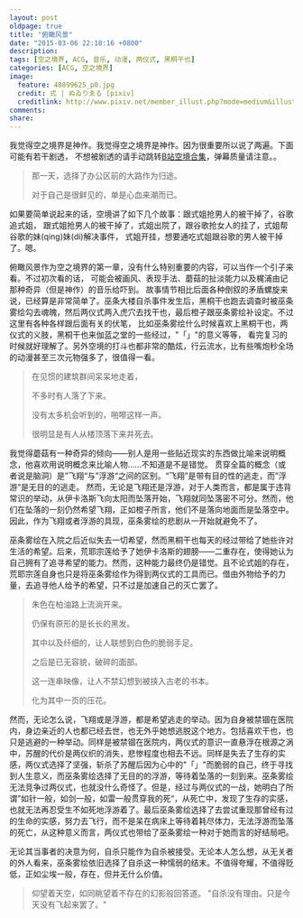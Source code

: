 ```yaml
---
layout: post
oldpage: true
title: "俯瞰风景"
date: "2015-03-06 22:18:16 +0800"
description:
tags: [空之境界, ACG, 音乐, 动漫, 两仪式, 黑桐干也]
categories: [ACG, 空之境界]
image: 
  feature: 48899625_p0.jpg
  credit: 式 | ぬゐりゑる [pixiv]
  creditlink: http://www.pixiv.net/member_illust.php?mode=medium&illust_id=48899625
comments:
share:
---
```

我觉得空之境界是神作。我觉得空之境界是神作。因为很重要所以说了两遍。下面可能有若干剧透，
不想被剧透的请手动跳转[B站空境合集](http://www.bilibili.com/video/av1005743/index_1.html#)，弹幕质量请注意。。


>那一天，选择了办公区前的大路作为归途。
>
>对于自己是很鲜见的，单是心血来潮而已。



如果要简单说起来的话，空境讲了如下几个故事：跟式姐抢男人的被干掉了，谷歌追式姐，
跟式姐抢男人的被干掉了，式姐出院了，跟谷歌抢女人的挂了，式姐帮谷歌的妹(qing)妹(di)解决事件，
式姐开挂，想要通吃式姐跟谷歌的男人被干掉了。嗯。

俯瞰风景作为空之境界的第一章，没有什么特别重要的内容，可以当作一个引子来看。不过初次看的话，
可能会被画风、表现手法、蘑菇的扯淡能力以及梶浦由记那种奇异（但是神作）的音乐给吓到。
故事情节相比后面各种倒叙的矛盾螺旋来说，已经算是非常简单了。巫条大楼自杀事件发生后，黑桐干也跑去调查时被巫条雾绘勾去魂魄，然后两仪式两入虎穴去找干也，最后橙子跟巫条雾绘补设定。不过这里有各种各样跟后面有关的伏笔，
比如巫条雾绘什么时候喜欢上黑桐干也，两仪式的义肢，黑桐干也来伽蓝之堂的一些经过，"「」"的意义等等，
看完复习的时候就好理解了。另外空境的打斗也都非常的酷炫，行云流水，比有些嘴炮秒全场的动漫甚至三次元物强多了，很值得一看。


>在见惯的建筑群间呆呆地走着，
>
>不多时有人落了下来。
>
>没有太多机会听到的，啪嚓这样一声。
>
>很明显是有人从楼顶落下来并死去。

我觉得蘑菇有一种奇异的倾向——别人是用一些贴近现实的东西做比喻来说明概念，他喜欢用说明概念来比喻人物……不知道是不是错觉。
贯穿全篇的概念（或者说是脑洞）是”飞翔“与”浮游“之间的区别。“飞翔”是带有目的性的逃走，而”浮游“是无目的的逃走。
然而，无论是飞翔还是浮游，对于人类而言，都是属于违背常识的举动，从伊卡洛斯飞向太阳而坠落开始，飞翔就同坠落密不可分。然而，他们在坠落的一刻仍然希望飞翔，正如橙子所言，他们不是落向地面而是坠落空中。因此，作为飞翔或者浮游的具现，巫条雾绘的悲剧从一开始就避免不了。

巫条雾绘在入院之后近似失去一切希望，然而黑桐干也每天的经过带给了她些许对生活的希望。后来，荒耶宗莲给予了她伊卡洛斯的翅膀——二重存在，使得她认为自己拥有了追寻希望的能力。然而，这种能力最终仍是错觉。且不论式姐的存在，荒耶宗莲自身也只是将巫条雾绘作为得到两仪式的工具而已。借由外物给予的力量，去追寻他人给予的希望，只不过是加速自己的灭亡罢了。

>朱色在柏油路上流淌开来。
>
>仍保有原形的是长长的黑发。
>
>其中以及纤细的，让人联想到白色的脆弱手足。
>
>之后是已无容貌，破碎的面部。
>
>这一连串映像，让人不禁幻想到被挟入古老的书本。
>
>化为其中一页的压花。

然而，无论怎么说，飞翔或是浮游，都是希望逃走的举动。因为自身被禁锢在医院内，身边亲近的人也都已经去世，也无外乎她想逃脱这个地方。包括喜欢干也，也只是逃避的一种举动。同样是被禁锢在医院内，两仪式的意识一直悬浮在根源之涡中，苏醒的代价是两仪织的消失，悲惨程度也相去不远。同样是失去了生存的实感，两仪式选择了坚强，斩杀了苏醒后因为心中的"「」"而脆弱的自己，终于寻找到人生意义，而巫条雾绘选择了无目的的浮游，等待着坠落的一刻到来。巫条雾绘无法竞争过两仪式，也就没什么奇怪了。但是，经过与两仪式的一战，她明白了所谓”如针一般，如剑一般，如雷一般贯穿我的死“，从死亡中，发现了生存的实感，也就无法再忍受生不如死地浮游着了。最后巫条雾绘选择了去尝试重现那曾经有过的生命的实感，努力去飞行，而不是呆在病床上等待着耗尽体力，无法浮游而坠落的死亡，从这种意义而言，两仪式也带给了巫条雾绘一种对于她而言的好结局吧。

无论其当事者的决意为何，自杀只能作为自杀被接受。无论本人怎么想，从无关者的外人看来，巫条雾绘依旧选择了自杀这一种懦弱的结末。不值得夸耀，不值得贬低，正如尘埃一般，存在，但并无什么价值。


>仰望着天空，如同眺望着不存在的幻影般回答道。
>"自杀没有理由。只是今天没有飞起来罢了。"
